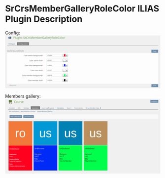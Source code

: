 # SrCrsMemberGalleryRoleColor ILIAS Plugin Description

Config:
![Config](./images/config.png)

Members gallery:
![Members gallery](./images/members_gallery.png)
